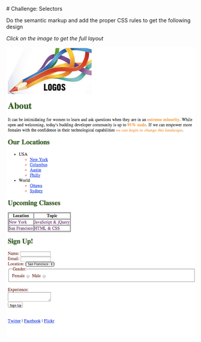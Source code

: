 # Challenge: Selectors

Do the semantic markup and add the proper CSS rules to get the following design 

_Click on the image to get the full layout_  

![snapshot](img/screenshot.png)